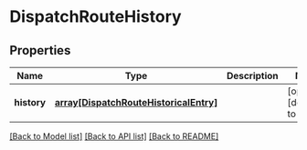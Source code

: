 # DispatchRouteHistory

## Properties
Name | Type | Description | Notes
------------ | ------------- | ------------- | -------------
**history** | [**array[DispatchRouteHistoricalEntry]**](DispatchRouteHistoricalEntry.md) |  | [optional] [default to null]

[[Back to Model list]](../README.md#documentation-for-models) [[Back to API list]](../README.md#documentation-for-api-endpoints) [[Back to README]](../README.md)


